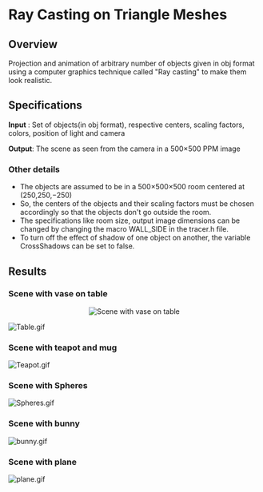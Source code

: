 # Ray Casting on Triangle Meshes

## Overview

  Projection and animation of arbitrary number of objects given in obj format using a computer graphics technique called "Ray casting" to make them look realistic.

 ## Specifications
  
  <b>Input</b> : Set of objects(in obj format), respective centers, scaling factors, colors, position of light and camera

  <b>Output</b>: The scene as seen from the camera in a 500×500 PPM image

 ### Other details

   * The objects are assumed to be in a 500×500×500 room centered at (250,250,−250)
   * So, the centers of the objects and their scaling factors must be chosen accordingly so that the objects don't go outside the room.
   * The specifications like room size, output image dimensions can be changed by changing the macro WALL_SIDE in the tracer.h file.
   * To turn off the effect of shadow of one object on another, the variable CrossShadows can be set to false.
   
## Results

### Scene with vase on table

  <p align="center"> <img align = "center" src= "https://github.com/ksskreddy/Graphics-Project/blob/master/assets/images/table.gif" title = "Scene with vase on table"></p>
  
  ![Table.gif](https://github.com/ksskreddy/Graphics-Project/blob/master/assets/images/table.gif)

### Scene with teapot and mug

   ![Teapot.gif](https://github.com/ksskreddy/Graphics-Project/blob/master/assets/images/teapot.gif)

### Scene with Spheres

   ![Spheres.gif](https://github.com/ksskreddy/Graphics-Project/blob/master/assets/images/spheres.gif)

### Scene with bunny

   ![bunny.gif](https://github.com/ksskreddy/Graphics-Project/blob/master/assets/images/bunny.gif)
 
### Scene with plane
 
   ![plane.gif](https://github.com/ksskreddy/Graphics-Project/blob/master/assets/images/plane.gif)

